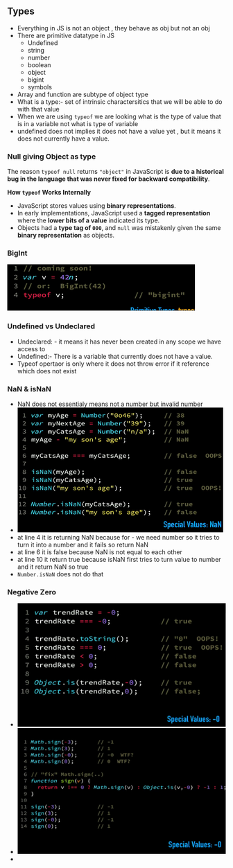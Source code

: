 ## Types
- Everything in JS is not an object , they behave as obj but not an obj
- There are primitive datatype in JS 
	- Undefined
	- string
	- number 
	- boolean 
	- object
	- bigint
	- symbols
- Array and function are subtype of object type
- What is a type:- set of intrinsic charactersitics that we will be able to do with that value
- When we are using `typeof` we are looking what is the type of value that is in a variable not what is type of variable
- undefined does not implies it does not have a value yet , but it means it does not currently have a value. 

### Null giving Object as type 
The reason `typeof null` returns `"object"` in JavaScript is **due to a historical bug in the language that was never fixed for backward compatibility**.

**How `typeof` Works Internally**
- JavaScript stores values using **binary representations**.
- In early implementations, JavaScript used a **tagged representation** where the **lower bits of a value** indicated its type.
- Objects had a **type tag of `000`**, and `null` was mistakenly given the same **binary representation** as objects.

### BigInt
![](../statics/Pasted%20image%2020250226120640.png)
### Undefined vs Undeclared
- Undeclared: - it means it has never been created in any scope we have access to
- Undefined:- There is a variable that currently does not have a value.
- Typeof opertaor is only where it does not throw error if it reference which does not exist


### NaN & isNaN
- NaN does not essentialy means not a number but invalid number
- ![](../statics/Pasted%20image%2020250226121210.png)
- at line 4 it is returning NaN because for - we need number so it tries to turn it into a number and it fails so return NaN
- at line 6 it is false because NaN is not equal to each other
- at line 10 it return true because isNaN first tries to turn value to number and it return NaN so true
- `Number.isNaN` does not do that

### Negative Zero
- ![](../statics/Pasted%20image%2020250226121725.png)
- ![](../statics/Pasted%20image%2020250226121956.png)
- 